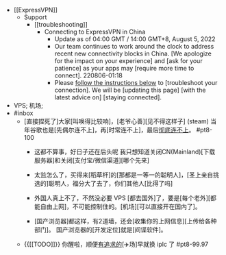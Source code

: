 - [[ExpressVPN]]
    - Support
        - [[troubleshooting]]
            - Connecting to ExpressVPN in China
                - Update as of 04:00 GMT / 14:00 GMT+8, August 5, 2022
                - Our team continues to work around the clock to address recent new connectivity blocks in China. [We apologize for the impact on your experience] and [ask for your patience] as your apps may [require more time to connect].
220806-01:18
                - Please [follow the instructions below]([[instruction]]) to [troubleshoot your connection]. We will be [updating this page] [with the latest advice on] [staying connected].
- VPS; 机场;
- #inbox
    - [直接捏死了]大家[叫唤得比较响]，[老爷心善][见不得这样子] (steam)
当年谷歌也是[先偶尔连不上]，再[时常连不上]，最后[彻底连不上](https://bbs.saraba1st.com/2b/thread-2035687-2-1.html)。 #pt8-100
        - 这都不算事，好日子还在后头呢
我只想知道关闭CN(Mainland)[下载服务器]和关闭[支付宝/微信渠道][哪个先来]


        - 太监怎么了，买得来[稻草杆]的[那都是一等一的聪明人]，[圣上亲自挑选的]聪明人，福分大了去了，你们其他人[比得了吗]


        - 外国人真上不了，不然没必要 VPS [都去国外]了，要是[每个老外][都能自由上网]，不可能控制住的。[机场][可以直接开在国内了]。


        - [国产浏览器]都这样，有2道墙，还会[收集你的上网信息][上传给各种部门]。
国产浏览器的[开发定位]就是[间谍软件]。
    - {{[[TODO]]}} 你醒啦，顺便[有追求的](https://bbs.saraba1st.com/2b/thread-2047069-1-1.html)[✈️场]早就换 iplc 了 #pt8-99.97
